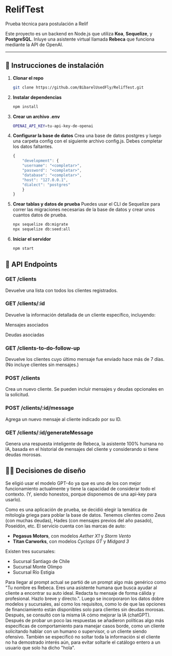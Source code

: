 # RelifTest
Prueba técnica para postulación a Relif
 
Este proyecto es un backend en Node.js que utiliza **Koa**, **Sequelize**, y **PostgreSQL**. Inluye una asistente virtual llamada **Rebeca** que funciona mediante la API de OpenAI.

---

## 🚀 Instrucciones de instalación

1. **Clonar el repo**
   ```bash
   git clone https://github.com/BibarelUsedFly/RelifTest.git

2. **Instalar dependencias**
    ```bash
    npm install

3. **Crear un archivo .env**
    ```bash
    OPENAI_API_KEY=tu-api-key-de-openai

4. **Configurar la base de datos**
    Crea una base de datos postgres y luego una carpeta config con el siguiente archivo config.js. Debes completar los datos faltantes. 
    ```js
    {
        "development": {
        "username": "<completar>",
        "password": "<completar>",
        "database": "<completar>",
        "host": "127.0.0.1",
        "dialect": "postgres"
        }
    }

5. **Crear tablas y datos de prueba**
    Puedes usar el CLI de Sequelize para correr las migraciones necesarias de la base de datos y crear unos cuantos datos de prueba.
    ```bash
    npx sequelize db:migrate
    npx sequelize db:seed:all

5. **Iniciar el servidor**
    ```bash
    npm start

## 🔌 API Endpoints
### GET /clients
Devuelve una lista con todos los clientes registrados.

### GET /clients/:id
Devuelve la información detallada de un cliente específico, incluyendo:

Mensajes asociados

Deudas asociadas

### GET /clients-to-do-follow-up
Devuelve los clientes cuyo último mensaje fue enviado hace más de 7 días.
(No incluye clientes sin mensajes.)

### POST /clients
Crea un nuevo cliente.
Se pueden incluir mensajes y deudas opcionales en la solicitud.

### POST /clients/:id/message
Agrega un nuevo mensaje al cliente indicado por su ID.

### GET /clients/:id/generateMessage
Genera una respuesta inteligente de Rebeca, la asistente 100% humana no IA, basada en el historial de mensajes del cliente y considerando si tiene deudas morosas.

## ✍🏻 Decisiones de diseño
Se eligió usar el modelo GPT-4o ya que es uno de los con mejor funcionamiento actualmente y tiene la capacidad de considerar todo el contexto. (Y, siendo honestos, porque disponemos de una api-key para usarlo).

Como es una aplicación de prueba, se decidió elegir la temática de mitología griega para poblar la base de datos. Tenemos clientes como Zeus (con muchas deudas), Hades (con mensajes previos del año pasado), Poseidón, etc.
El servicio cuenta con las marcas de auto:
- **Pegasus Motors**, con modelos *Aether X1* y *Storm Vento*
- **Titan Carworks**, con modelos *Cyclops GT* y *Midgard 3*

Existen tres sucursales:
- Sucursal Santiago de Chile
- Sucursal Monte Olimpo
- Sucursal Río Estigia

Para llegar al prompt actual se partió de un prompt algo más genérico como "Tu nombre es Rebeca. Eres una asistente humana que busca ayudar al cliente a encontrar su auto ideal. Redacta tu mensaje de forma cálida y profesional. Hazlo breve y directo.". Luego se incorporaron los datos dobre modelos y sucursales, así como los requisitos, como lo de que las opciones de financiamiento están disponibles solo para clientes sin deudas morosas. Después, se consultó con la misma IA cómo mejorar la IA (chatGPT). Después de probar un poco las respuestas se añadieron políticas algo más específicas de comportamiento para manejar casos borde, como un cliente solicitando hablar con un humano o supervisor, o un cliente siendo ofensivo. También se especificó no soltar toda la información si el cliente no ha demostrado interés aún, para evitar soltarle el catálogo entero a un usuario que solo ha dicho "hola".
